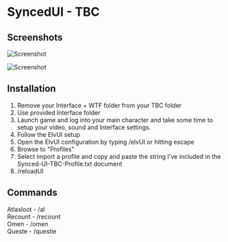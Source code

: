 # SyncedUI - TBC


## Screenshots
![Screenshot](http://i.imgur.com/5iLXlqf.jpg)

![Screenshot](http://i.imgur.com/3IAHQ7X.jpg)


## Installation
1) Remove your Interface + WTF folder from your TBC folder  
2) Use provided Interface folder  
3) Launch game and log into your main character and take some time to setup your video, sound and Interface settings.  
4) Follow the ElvUI setup  
5) Open the ElvUI configuration by typing /elvUI or hitting escape  
6) Browse to "Profiles"  
7) Select import a profile and copy and paste the string I've included in the Synced-UI-TBC-Profile.txt document  
8) /reloadUI  


## Commands

Atlasloot - /al  
Recount - /recount  
Omen - /omen  
Queste - /questie  

